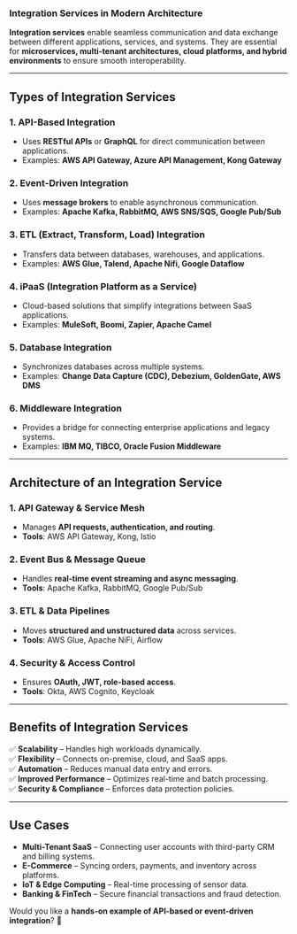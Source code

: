 ### **Integration Services in Modern Architecture**  

**Integration services** enable seamless communication and data exchange between different applications, services, and systems. They are essential for **microservices, multi-tenant architectures, cloud platforms, and hybrid environments** to ensure smooth interoperability.  

---

## **Types of Integration Services**  

### **1. API-Based Integration**  
- Uses **RESTful APIs** or **GraphQL** for direct communication between applications.  
- Examples: **AWS API Gateway, Azure API Management, Kong Gateway**  

### **2. Event-Driven Integration**  
- Uses **message brokers** to enable asynchronous communication.  
- Examples: **Apache Kafka, RabbitMQ, AWS SNS/SQS, Google Pub/Sub**  

### **3. ETL (Extract, Transform, Load) Integration**  
- Transfers data between databases, warehouses, and applications.  
- Examples: **AWS Glue, Talend, Apache Nifi, Google Dataflow**  

### **4. iPaaS (Integration Platform as a Service)**  
- Cloud-based solutions that simplify integrations between SaaS applications.  
- Examples: **MuleSoft, Boomi, Zapier, Apache Camel**  

### **5. Database Integration**  
- Synchronizes databases across multiple systems.  
- Examples: **Change Data Capture (CDC), Debezium, GoldenGate, AWS DMS**  

### **6. Middleware Integration**  
- Provides a bridge for connecting enterprise applications and legacy systems.  
- Examples: **IBM MQ, TIBCO, Oracle Fusion Middleware**  

---

## **Architecture of an Integration Service**  

### **1. API Gateway & Service Mesh**  
- Manages **API requests, authentication, and routing**.  
- **Tools**: AWS API Gateway, Kong, Istio  

### **2. Event Bus & Message Queue**  
- Handles **real-time event streaming and async messaging**.  
- **Tools**: Apache Kafka, RabbitMQ, Google Pub/Sub  

### **3. ETL & Data Pipelines**  
- Moves **structured and unstructured data** across services.  
- **Tools**: AWS Glue, Apache NiFi, Airflow  

### **4. Security & Access Control**  
- Ensures **OAuth, JWT, role-based access**.  
- **Tools**: Okta, AWS Cognito, Keycloak  

---

## **Benefits of Integration Services**  
✅ **Scalability** – Handles high workloads dynamically.  
✅ **Flexibility** – Connects on-premise, cloud, and SaaS apps.  
✅ **Automation** – Reduces manual data entry and errors.  
✅ **Improved Performance** – Optimizes real-time and batch processing.  
✅ **Security & Compliance** – Enforces data protection policies.  

---

## **Use Cases**  
- **Multi-Tenant SaaS** – Connecting user accounts with third-party CRM and billing systems.  
- **E-Commerce** – Syncing orders, payments, and inventory across platforms.  
- **IoT & Edge Computing** – Real-time processing of sensor data.  
- **Banking & FinTech** – Secure financial transactions and fraud detection.  

Would you like a **hands-on example of API-based or event-driven integration**? 🚀
